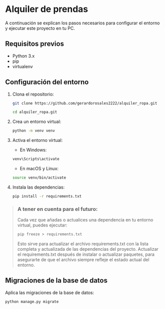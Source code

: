 # Alquiler de prendas

A continuación se explican los pasos necesarios para configurar el entorno y ejecutar este proyecto en tu PC.

## Requisitos previos

- Python 3.x
- pip
- virtualenv

## Configuración del entorno

1. Clona el repositorio:

    ```bash
    git clone https://github.com/gerardorosales2222/alquiler_ropa.git

    cd alquiler_ropa.git
    ```

2. Crea un entorno virtual:

    ```bash
    python -m venv venv
    ```

3. Activa el entorno virtual:

    - En Windows:

    ```bash
    venv\Scripts\activate
    ```

    - En macOS y Linux:

    ```bash
    source venv/bin/activate
    ```

4. Instala las dependencias:

    ```bash
    pip install -r requirements.txt
    ```
    

> ### A tener en cuenta para el futuro: 
> Cada vez que añadas o actualices una dependencia en tu entorno virtual, puedes ejecutar:
>```bash
>pip freeze > requirements.txt 
>```
>Esto sirve para actualizar el archivo requirements.txt con la lista completa y actualizada de las dependencias del proyecto.
Actualizar el requirements.txt después de instalar o actualizar paquetes, para asegurarte de que el archivo siempre refleje el estado actual del entorno.

## Migraciones de la base de datos

Aplica las migraciones de la base de datos:

```bash
python manage.py migrate
